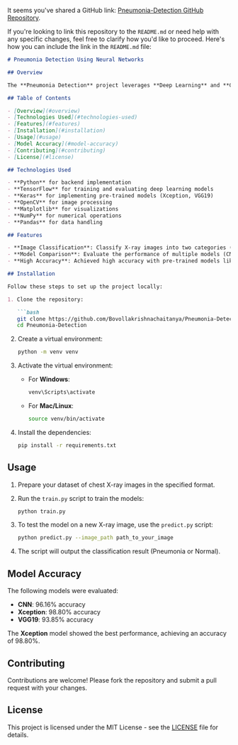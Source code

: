 It seems you've shared a GitHub link: [Pneumonia-Detection GitHub Repository](https://github.com/Bovollakrishnachaitanya/Pneumonia-Detection). 

If you're looking to link this repository to the `README.md` or need help with any specific changes, feel free to clarify how you'd like to proceed. Here's how you can include the link in the `README.md` file:

```markdown
# Pneumonia Detection Using Neural Networks

## Overview

The **Pneumonia Detection** project leverages **Deep Learning** and **Convolutional Neural Networks (CNNs)** to detect pneumonia from chest X-ray images. The model is trained to classify images into two categories: **Pneumonia** and **Normal**. This project uses pre-trained models such as **Xception**, **VGG19**, and **CNN** to achieve high accuracy in detecting pneumonia.

## Table of Contents

- [Overview](#overview)
- [Technologies Used](#technologies-used)
- [Features](#features)
- [Installation](#installation)
- [Usage](#usage)
- [Model Accuracy](#model-accuracy)
- [Contributing](#contributing)
- [License](#license)

## Technologies Used

- **Python** for backend implementation
- **TensorFlow** for training and evaluating deep learning models
- **Keras** for implementing pre-trained models (Xception, VGG19)
- **OpenCV** for image processing
- **Matplotlib** for visualizations
- **NumPy** for numerical operations
- **Pandas** for data handling

## Features

- **Image Classification**: Classify X-ray images into two categories (Pneumonia or Normal).
- **Model Comparison**: Evaluate the performance of multiple models (CNN, Xception, VGG19).
- **High Accuracy**: Achieved high accuracy with pre-trained models like Xception (98.8%).

## Installation

Follow these steps to set up the project locally:

1. Clone the repository:

   ```bash
   git clone https://github.com/Bovollakrishnachaitanya/Pneumonia-Detection.git
   cd Pneumonia-Detection
   ```

2. Create a virtual environment:

   ```bash
   python -m venv venv
   ```

3. Activate the virtual environment:
   
   - For **Windows**:
   
     ```bash
     venv\Scripts\activate
     ```

   - For **Mac/Linux**:
   
     ```bash
     source venv/bin/activate
     ```

4. Install the dependencies:

   ```bash
   pip install -r requirements.txt
   ```

## Usage

1. Prepare your dataset of chest X-ray images in the specified format.
2. Run the `train.py` script to train the models:

   ```bash
   python train.py
   ```

3. To test the model on a new X-ray image, use the `predict.py` script:

   ```bash
   python predict.py --image_path path_to_your_image
   ```

4. The script will output the classification result (Pneumonia or Normal).

## Model Accuracy

The following models were evaluated:

- **CNN**: 96.16% accuracy
- **Xception**: 98.80% accuracy
- **VGG19**: 93.85% accuracy

The **Xception** model showed the best performance, achieving an accuracy of 98.80%.

## Contributing

Contributions are welcome! Please fork the repository and submit a pull request with your changes.

## License

This project is licensed under the MIT License - see the [LICENSE](LICENSE) file for details.
```

